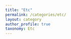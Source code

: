 ```yaml
---
title: "Etc"
permalink: /categories/etc/
layout: category
author_profile: true
taxonomy: Etc
---
```






